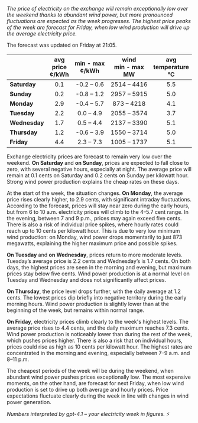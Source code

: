 *The price of electricity on the exchange will remain exceptionally low over the weekend thanks to abundant wind power, but more pronounced fluctuations are expected as the week progresses. The highest price peaks of the week are forecast for Friday, when low wind production will drive up the average electricity price.*

The forecast was updated on Friday at 21:05.

|              | avg<br>price<br>¢/kWh | min - max<br>¢/kWh | wind<br>min - max<br>MW | avg<br>temperature<br>°C |
|:-------------|:----------------:|:----------------:|:-------------:|:-------------:|
| **Saturday**   |      0.1        |   -0.2 – 0.6     | 2514 – 4416   |     5.5       |
| **Sunday**     |      0.2        |   -0.8 – 1.2     | 2957 – 5915   |     5.0       |
| **Monday**     |      2.9        |   -0.4 – 5.7     |  873 – 4218   |     4.1       |
| **Tuesday**    |      2.2        |    0.0 – 4.9     | 2055 – 3574   |     3.7       |
| **Wednesday**  |      1.7        |    0.5 – 4.4     | 2137 – 3390   |     5.1       |
| **Thursday**   |      1.2        |   -0.6 – 3.9     | 1550 – 3714   |     5.0       |
| **Friday**     |      4.4        |    2.3 – 7.3     | 1005 – 1737   |     5.1       |

Exchange electricity prices are forecast to remain very low over the weekend. **On Saturday** and **on Sunday**, prices are expected to fall close to zero, with several negative hours, especially at night. The average price will remain at 0.1 cents on Saturday and 0.2 cents on Sunday per kilowatt hour. Strong wind power production explains the cheap rates on these days.

At the start of the week, the situation changes. **On Monday**, the average price rises clearly higher, to 2.9 cents, with significant intraday fluctuations. According to the forecast, prices will stay near zero during the early hours, but from 6 to 10 a.m. electricity prices will climb to the 4–5.7 cent range. In the evening, between 7 and 9 p.m., prices may again exceed five cents. There is also a risk of individual price spikes, where hourly rates could reach up to 10 cents per kilowatt hour. This is due to very low minimum wind production: on Monday, wind power drops momentarily to just 873 megawatts, explaining the higher maximum price and possible spikes.

**On Tuesday** and **on Wednesday**, prices return to more moderate levels. Tuesday’s average price is 2.2 cents and Wednesday’s is 1.7 cents. On both days, the highest prices are seen in the morning and evening, but maximum prices stay below five cents. Wind power production is at a normal level on Tuesday and Wednesday and does not significantly affect prices.

**On Thursday**, the price level drops further, with the daily average at 1.2 cents. The lowest prices dip briefly into negative territory during the early morning hours. Wind power production is slightly lower than at the beginning of the week, but remains within normal range.

**On Friday**, electricity prices climb clearly to the week's highest levels. The average price rises to 4.4 cents, and the daily maximum reaches 7.3 cents. Wind power production is noticeably lower than during the rest of the week, which pushes prices higher. There is also a risk that on individual hours, prices could rise as high as 10 cents per kilowatt hour. The highest rates are concentrated in the morning and evening, especially between 7–9 a.m. and 8–11 p.m.

The cheapest periods of the week will be during the weekend, when abundant wind power pushes prices exceptionally low. The most expensive moments, on the other hand, are forecast for next Friday, when low wind production is set to drive up both average and hourly prices. Price expectations fluctuate clearly during the week in line with changes in wind power generation.

*Numbers interpreted by gpt-4.1 – your electricity week in figures.* ⚡
